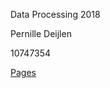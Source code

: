 Data Processing 2018

Pernille Deijlen

10747354

[Pages](https://pernilledeijlen.github.io/DataProcessing/)

